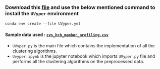 ### Download this <a href="https://github.com/BLEND360/UVyper/blob/idc_dev1/UVyper.yaml">file</a> and use the below mentioned command to install the `UVyper` environment

```
conda env create --file UVyper.yml
```
#### Sample data used : <a href='https://github.com/BLEND360/UVyper/blob/idc_dev1/notebooks/cvs_hcb_member_profiling.csv'>`cvs_hcb_member_profiling.csv`</a>

[//]: # (#### <a href = 'https://github.com/BLEND360/UVyper/tree/idc_dev1/my_library'>`my_library`</a> folder contains:)

[//]: # ()
[//]: # (- <a href = 'https://github.com/BLEND360/UVyper/tree/idc_dev1/my_library/utils'>`utils`</a> folder contains <a href = 'https://github.com/BLEND360/UVyper/tree/idc_dev1/my_library/utils/preprocessing.py'>`preprocessing.py`</a> file which contains the implementation of preprocessing)

[//]: # (  functions)

[//]: # (- <a href = 'https://github.com/BLEND360/UVyper/tree/idc_dev1/my_library/algorithms'>`algorithms`</a> folder which)

[//]: # (  contains all the)

[//]: # (  clustering algorithms:)

[//]: # (    - <a href = 'https://github.com/BLEND360/UVyper/tree/idc_dev1/my_library/algorithms/birch'>`birch`</a> folder)

[//]: # (      contains <a href = 'https://github.com/BLEND360/UVyper/tree/idc_dev1/my_library/algorithms/birch/birch.py'>`birch.py`</a>)

[//]: # (      file which contains)

[//]: # (      the implementation of birch algorithm)

[//]: # (    - <a href = 'https://github.com/BLEND360/UVyper/tree/idc_dev1/my_library/algorithms/dbscan'>`dbscan`</a> folder)

[//]: # (      contains)

[//]: # (      <a href = 'https://github.com/BLEND360/UVyper/tree/idc_dev1/my_library/algorithms/dbscan/dbscan.py'> `dbscan.py`</a>)

[//]: # (      file which contains the implementation of dbscan algorithm)

[//]: # (    - <a href = 'https://github.com/BLEND360/UVyper/tree/idc_dev1/my_library/algorithms/gmm'>`gmm`</a> folder)

[//]: # (      contains <a href = 'https://github.com/BLEND360/UVyper/tree/idc_dev1/my_library/algorithms/gmm/gmm.py'>`gmm.py`</a>)

[//]: # (      file which contains the)

[//]: # (      implementation of gmm algorithm)

[//]: # (    - <a href = 'https://github.com/BLEND360/UVyper/tree/idc_dev1/my_library/algorithms/hierarchical'>`hierarchical`</a>)

[//]: # (      folder)

[//]: # (      contains <a href = 'https://github.com/BLEND360/UVyper/tree/idc_dev1/my_library/algorithms/hierarchical/hierarchical.py'>`hierarchical.py`</a>)

[//]: # (      file which)

[//]: # (      contains the implementation of kmeans algorithm)

[//]: # (    - <a href = 'https://github.com/BLEND360/UVyper/tree/idc_dev1/my_library/algorithms/k_means'>`k_means`</a> folder)

[//]: # (      contains <a href = 'https://github.com/BLEND360/UVyper/tree/idc_dev1/my_library/algorithms/k_means/k_means.py'>`k_means.py`</a>)

[//]: # (      file which contains)

[//]: # (      the implementation of kmeans algorithm)

[//]: # (- <a href = 'https://github.com/BLEND360/UVyper/tree/idc_dev1/notebooks'>`notebooks`</a> folder contains all)

[//]: # (  the jupyter)

[//]: # (  notebooks:)

[//]: # (    - <a href = 'https://github.com/BLEND360/UVyper/blob/idc_dev1/notebooks/preprocessing.ipynb'>`preprocessing.ipynb`</a> works on sample data that was taken and performs preprocessing)

[//]: # (    steps which were imported from`my_library.utils.preprocessing` file and converts preprocessed data into a ' filename ' + `_preprocessed`csv file)

[//]: # (    - <a href = 'https://github.com/BLEND360/UVyper/blob/idc_dev1/notebooks/kmeans.ipynb'>`k_means.ipynb`</a> works on the preprocessed data and performs kmeans clustering.)

[//]: # (    - <a href = 'https://github.com/BLEND360/UVyper/blob/idc_dev1/notebooks/hierarchical.ipynb'>`hierarchical.ipynb`</a> works on the preprocessed data and performs hierarchical clustering.)

[//]: # (    - <a href = 'https://github.com/BLEND360/UVyper/blob/idc_dev1/notebooks/gmm.ipynb'>`gmm.ipynb`</a> works on the preprocessed data and performs gmm clustering.)

[//]: # (    - <a href = 'https://github.com/BLEND360/UVyper/blob/idc_dev1/notebooks/birch.ipynb'>`birch.ipynb`</a> works on the preprocessed data and performs birch clustering.)

[//]: # (    - <a href = 'https://github.com/BLEND360/UVyper/blob/idc_dev1/notebooks/dbscan.ipynb'>`dbscan.ipynb`</a> works on the preprocessed data and performs dbscan clustering.)

- `UVyper.py` is the main file which contains the implementation of all the clustering algorithms.
- `Uvyper.ipynb` is the jupyter notebook which imports `UVyper.py` file and performs all the clustering algorithms on the preprocessed data.
